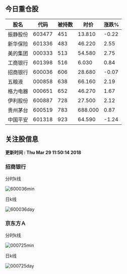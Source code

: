 
## 今日重仓股 

|股名|代码|被持数|时价|涨跌%|
|---|---|---|---|---|
|振静股份|603477|451|13.810|-0.22|
|新华保险|601336|483|46.220|2.55|
|美的集团|000333|513|54.580|2.75|
|工商银行|601398|516|6.030|0.84|
|招商银行|600036|606|28.680|-0.07|
|五粮液|000858|638|66.160|2.19|
|格力电器|000651|652|46.270|1.67|
|伊利股份|600887|728|27.500|2.12|
|贵州茅台|600519|783|688.000|0.87|
|中国平安|601318|923|64.590|-1.24|

## 关注股信息
**更新时间 : Thu Mar 29 11:50:14 2018**
### 招商银行 
分时k线

![600036min](http://image.sinajs.cn/newchart/min/n/sh600036.gif)

日k线

![600036day](http://image.sinajs.cn/newchart/daily/n/sh600036.gif)

### 京东方Ａ 
分时k线

![000725min](http://image.sinajs.cn/newchart/min/n/sz000725.gif)

日k线

![000725day](http://image.sinajs.cn/newchart/daily/n/sz000725.gif)
